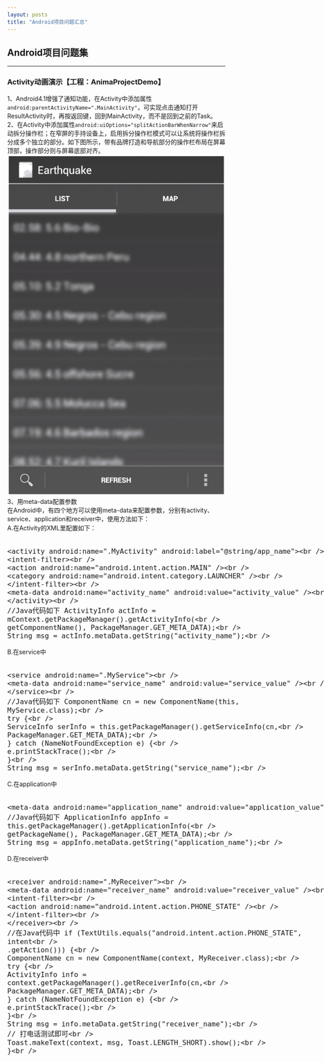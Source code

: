 ```yaml
---
layout: posts
title: "Android项目问题汇总"
---
```


## Android项目问题集
----------------------------------
### Activity动画演示【工程：AnimaProjectDemo】
1、Android4.1增强了通知功能，在Activity中添加属性`android:parentActivityName=".MainActivity"`，可实现点击通知打开ResultActivity时，再按返回键，回到MainActivity，而不是回到之前的Task。     
2、在Activity中添加属性`android:uiOptions="splitActionBarWhenNarrow"`来启动拆分操作栏；在窄屏的手持设备上，启用拆分操作栏模式可以让系统将操作栏拆分成多个独立的部分。如下图所示，带有品牌打造和导航部分的操作栏布局在屏幕顶部，操作部分则与屏幕底部对齐。      
![Navigation](/images/Android/example.jpg)
3、用meta-data配置参数      
在Android中，有四个地方可以使用meta-data来配置参数，分别有activity、service、application和receiver中，使用方法如下：      
A.在Activity的XML里配置如下：
<font size=4px>
<xmp class="prettyprint linenums">
<activity android:name=".MyActivity" android:label="@string/app_name">  
    <intent-filter>  
	<action android:name="android.intent.action.MAIN" />  
	<category android:name="android.intent.category.LAUNCHER" />  
    </intent-filter>  
    <meta-data android:name="activity_name" android:value="activity_value" />  
</activity>  
//Java代码如下
ActivityInfo actInfo = mContext.getPackageManager().getActivityInfo(  
	    getComponentName(), PackageManager.GET_META_DATA);  
    String msg = actInfo.metaData.getString("activity_name");  
</xmp>
</font>
B.在service中
<font size=4px>
<xmp class="prettyprint linenums">
<service android:name=".MyService">  
     <meta-data android:name="service_name" android:value="service_value" />  
</service>  
//Java代码如下
ComponentName cn = new ComponentName(this, MyService.class);  
        try {  
            ServiceInfo serInfo = this.getPackageManager().getServiceInfo(cn,  
                    PackageManager.GET_META_DATA);  
        } catch (NameNotFoundException e) {  
            e.printStackTrace();  
        }  
        String msg = serInfo.metaData.getString("service_name");  
</xmp>
</font>
C.在application中
<font size=4px>
<xmp class="prettyprint linenums">
<meta-data android:name="application_name" android:value="application_value" />
//Java代码如下
ApplicationInfo appInfo = this.getPackageManager().getApplicationInfo(  
                    getPackageName(), PackageManager.GET_META_DATA);  
            String msg = appInfo.metaData.getString("application_name");  
</xmp>
</font>
D.在receiver中
<font size=4px>
<xmp class="prettyprint linenums">
<receiver android:name=".MyReceiver">  
    <meta-data android:name="receiver_name" android:value="receiver_value" />  
    <intent-filter>  
	<action android:name="android.intent.action.PHONE_STATE" />  
    </intent-filter>  
</receiver>  
//在Java代码中
if (TextUtils.equals("android.intent.action.PHONE_STATE", intent  
	.getAction())) {  
    ComponentName cn = new ComponentName(context, MyReceiver.class);  
    try {  
	ActivityInfo info = context.getPackageManager().getReceiverInfo(cn,  
		PackageManager.GET_META_DATA);  
    } catch (NameNotFoundException e) {  
	e.printStackTrace();  
    }  
    String msg = info.metaData.getString("receiver_name");  
    // 打电话测试即可  
    Toast.makeText(context, msg, Toast.LENGTH_SHORT).show();  
}  
</xmp>
</font>


<font size=4px>
<xmp class="prettyprint linenums">

</xmp>
</font>


<font size=4px>
<xmp class="prettyprint linenums">

</xmp>
</font>


<font size=4px>
<xmp class="prettyprint linenums">

</xmp>
</font>


<font size=4px>
<xmp class="prettyprint linenums">

</xmp>
</font>